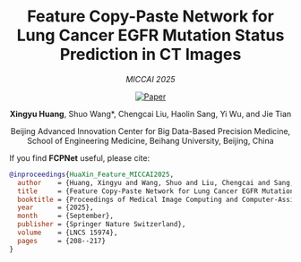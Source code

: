 
<div align="center">

# **Feature Copy-Paste Network for Lung Cancer EGFR Mutation Status Prediction in CT Images**  
*MICCAI 2025*

[![Paper](https://img.shields.io/badge/Paper-Springer%20LNCS-blue)](https://link.springer.com/chapter/10.1007/978-3-032-05182-0_21)

**Xingyu Huang**, Shuo Wang*, Chengcai Liu, Haolin Sang, Yi Wu, and Jie Tian  

Beijing Advanced Innovation Center for Big Data-Based Precision Medicine, 
School of Engineering Medicine, Beihang University, Beijing, China

</div>



If you find **FCPNet** useful, please cite:

```bibtex
@inproceedings{HuaXin_Feature_MICCAI2025,
  author    = {Huang, Xingyu and Wang, Shuo and Liu, Chengcai and Sang, Haolin and Wu, Yi and Tian, Jie},
  title     = {Feature Copy-Paste Network for Lung Cancer EGFR Mutation Status Prediction in CT Images},
  booktitle = {Proceedings of Medical Image Computing and Computer-Assisted Intervention (MICCAI)},
  year      = {2025},
  month     = {September},
  publisher = {Springer Nature Switzerland},
  volume    = {LNCS 15974},
  pages     = {208--217}
}
```
